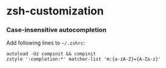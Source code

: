 # zsh-customization

### Case-insensitive autocompletion

Add following lines to ```~/.zshrc```:
```
autoload -Uz compinit && compinit
zstyle ':completion:*' matcher-list 'm:{a-zA-Z}={A-Za-z}'
```
